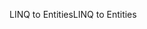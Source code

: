 <span data-ttu-id="9886c-101">LINQ to Entities</span><span class="sxs-lookup"><span data-stu-id="9886c-101">LINQ to Entities</span></span>
